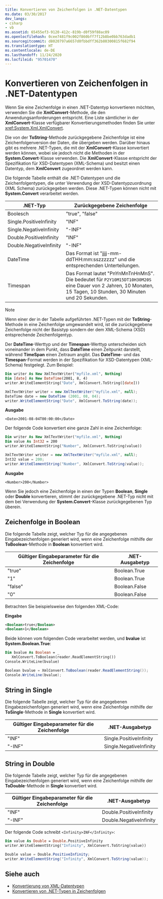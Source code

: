 ```yaml
---
title: Konvertieren von Zeichenfolgen in .NET-Datentypen
ms.date: 03/30/2017
dev_langs:
- csharp
- vb
ms.assetid: 65455ef3-9120-412c-819b-d0f59f88ac09
ms.openlocfilehash: 0cee7481f9c002f860bff7f12b8be0bb763dadb1
ms.sourcegitcommit: d8020797a6657d0fbbdff362b80300815f682f94
ms.translationtype: HT
ms.contentlocale: de-DE
ms.lasthandoff: 11/24/2020
ms.locfileid: "95701470"
---
```

# <a name="convert-strings-to-net-data-types"></a>Konvertieren von Zeichenfolgen in .NET-Datentypen

Wenn Sie eine Zeichenfolge in einen .NET-Datentyp konvertieren möchten, verwenden Sie die **XmlConvert**-Methode, die den Anwendungsanforderungen entspricht. Eine Liste sämtlicher in der **XmlConvert**-Klasse verfügbarer Konvertierungsmethoden finden Sie unter <xref:System.Xml.XmlConvert>.  
  
 Die von der **ToString**-Methode zurückgegebene Zeichenfolge ist eine Zeichenfolgenversion der Daten, die übergeben werden. Darüber hinaus gibt es mehrere .NET-Typen, die mit der **XmlConvert**-Klasse konvertiert werden können, wobei sie jedoch nicht die Methoden in der **System.Convert**-Klasse verwenden. Die **XmlConvert**-Klasse entspricht der Spezifikation für XSD-Datentypen (XML-Schema) und besitzt einen Datentyp, dem **XmlConvert** zugeordnet werden kann.  
  
 Die folgende Tabelle enthält die .NET-Datentypen und die Zeichenfolgentypen, die unter Verwendung der XSD-Datentypzuordnung (XML Schema) zurückgegeben werden. Diese .NET-Typen können nicht mit **System.Convert** verarbeitet werden.  
  
|.NET-Typ|Zurückgegebene Zeichenfolge|  
|-------------------------|---------------------|  
|Boolesch|"true", "false"|  
|Single.PositiveInfinity|"INF"|  
|Single.NegativeInfinity|"-INF"|  
|Double.PositiveInfinity|"INF"|  
|Double.NegativeInfinity|"-INF"|  
|DateTime|Das Format ist "jjjj-mm-ddTHH:mm:sszzzzzz" und die entsprechenden Unterteilungen.|  
|Timespan|Das Format lautet "PnYnMnTnHnMnS". Die bedeutet für `P2Y10M15DT10H30M20S` eine Dauer von 2 Jahren, 10 Monaten, 15 Tagen, 10 Stunden, 30 Minuten und 20 Sekunden.|  
  
> [!NOTE]
> Wenn einer der in der Tabelle aufgeführten .NET-Typen mit der **ToString**-Methode in eine Zeichenfolge umgewandelt wird, ist die zurückgegebene Zeichenfolge nicht der Basistyp sondern der dem XML-Schema (XSD) entsprechende Zeichenfolgentyp.  
  
 Der **DateTime**-Werttyp und der **Timespan**-Werttyp unterscheiden sich voneinander in dem Punkt, dass **DateTime** einen Zeitpunkt darstellt, während **TimeSpan** einen Zeitraum angibt. Das **DateTime**- und das **Timespan**-Format werden in der Spezifikation für XSD-Datentypen (XML-Schema) festgelegt. Zum Beispiel:  
  
```vb  
Dim writer As New XmlTextWriter("myfile.xml", Nothing)  
Dim [date] As New DateTime(2001, 8, 4)  
writer.WriteElementString("Date", XmlConvert.ToString([date]))  
```  
  
```csharp  
XmlTextWriter writer = new XmlTextWriter("myfile.xml", null);  
DateTime date = new DateTime (2001, 08, 04);  
writer.WriteElementString("Date", XmlConvert.ToString(date));  
```  
  
 **Ausgabe**  
  
 `<Date>2001-08-04T00:00:00</Date>`  
  
 Der folgende Code konvertiert eine ganze Zahl in eine Zeichenfolge:  
  
```vb  
Dim writer As New XmlTextWriter("myfile.xml", Nothing)  
Dim value As Int32 = 200  
writer.WriteElementString("Number", XmlConvert.ToString(value))  
```  
  
```csharp  
XmlTextWriter writer = new XmlTextWriter("myfile.xml", null);  
Int32 value = 200;  
writer.WriteElementString("Number", XmlConvert.ToString(value));  
```  
  
 **Ausgabe**  
  
 `<Number>200</Number>`  
  
 Wenn Sie jedoch eine Zeichenfolge in einen der Typen **Boolean**, **Single** oder **Double** konvertieren, stimmt der zurückgegebene .NET-Typ nicht mit dem bei Verwendung der **System.Convert**-Klasse zurückgegebenen Typ überein.  
  
## <a name="string-to-boolean"></a>Zeichenfolge in Boolean  

 Die folgende Tabelle zeigt, welcher Typ für die angegebenen Eingabezeichenfolgen generiert wird, wenn eine Zeichenfolge mithilfe der **ToBoolean**-Methode in **Boolean** konvertiert wird.  
  
|Gültiger Eingabeparameter für die Zeichenfolge|.NET-Ausgabetyp|  
|----------------------------------|--------------------------------|  
|"true"|Boolean.True|  
|"1"|Boolean.True|  
|"false"|Boolean.False|  
|"0"|Boolean.False|  
  
 Betrachten Sie beispielsweise den folgenden XML-Code:  
  
 **Eingabe**  
  
```xml  
<Boolean>true</Boolean>  
<Boolean>1</Boolean>
```  
  
 Beide können vom folgenden Code verarbeitet werden, und **bvalue** ist **System.Boolean.True**:  
  
```vb  
Dim bvalue As Boolean = _  
   XmlConvert.ToBoolean(reader.ReadElementString())  
Console.WriteLine(bvalue)  
```  
  
```csharp  
Boolean bvalue = XmlConvert.ToBoolean(reader.ReadElementString());  
Console.WriteLine(bvalue);  
```  
  
## <a name="string-to-single"></a>String in Single  

 Die folgende Tabelle zeigt, welcher Typ für die angegebenen Eingabezeichenfolgen generiert wird, wenn eine Zeichenfolge mithilfe der **ToSingle**-Methode in **Single** konvertiert wird.  
  
|Gültiger Eingabeparameter für die Zeichenfolge|.NET-Ausgabetyp|  
|----------------------------------|--------------------------------|  
|"INF"|Single.PositiveInfinity|  
|"-INF"|Single.NegativeInfinity|  
  
## <a name="string-to-double"></a>String in Double  

 Die folgende Tabelle zeigt, welcher Typ für die angegebenen Eingabezeichenfolgen generiert wird, wenn eine Zeichenfolge mithilfe der **ToDouble**-Methode in **Single** konvertiert wird.  
  
|Gültiger Eingabeparameter für die Zeichenfolge|.NET-Ausgabetyp|  
|----------------------------------|--------------------------------|  
|"INF"|Double.PositiveInfinity|  
|"-INF"|Double.NegativeInfinity|  
  
 Der folgende Code schreibt `<Infinity>INF</Infinity>`:  
  
```vb  
Dim value As Double = Double.PositiveInfinity  
writer.WriteElementString("Infinity", XmlConvert.ToString(value))  
```  
  
```csharp  
Double value = Double.PositiveInfinity;  
writer.WriteElementString("Infinity", XmlConvert.ToString(value));  
```  
  
## <a name="see-also"></a>Siehe auch

- [Konvertierung von XML-Datentypen](conversion-of-xml-data-types.md)
- [Konvertieren von .NET-Typen in Zeichenfolgen](converting-dotnet-types-to-strings.md)
